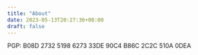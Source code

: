 ```yaml
---
title: "About"
date: 2023-05-13T20:27:36+08:00
draft: false
---
```


PGP: B08D 2732 5198 6273 33DE 90C4 B86C 2C2C 510A 0DEA

